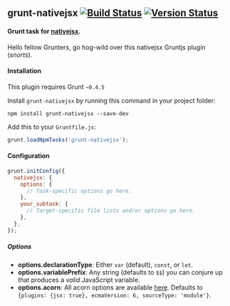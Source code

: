 ## grunt-nativejsx [![Build Status](https://travis-ci.org/treycordova/grunt-nativejsx.svg?branch=master)](https://travis-ci.org/treycordova/grunt-nativejsx) [![Version Status](https://img.shields.io/npm/v/grunt-nativejsx.svg)](https://www.npmjs.org/package/grunt-nativejsx)
#### Grunt task for [nativejsx](https://github.com/treycordova/nativejsx).
Hello fellow Grunters, go hog-wild over this nativejsx Gruntjs plugin (*snorts*).

#### Installation
This plugin requires Grunt `~0.4.5`

Install `grunt-nativejsx` by running this command in your project folder:
```shell
npm install grunt-nativejsx --save-dev
```

Add this to your `Gruntfile.js`:
```js
grunt.loadNpmTasks('grunt-nativejsx');
```

#### Configuration
```js
grunt.initConfig({
  nativejsx: {
    options: {
      // Task-specific options go here.
    },
    your_subtask: {
      // Target-specific file lists and/or options go here.
    },
  },
});
```

##### Options
- **options.declarationType**: Either `var` (default), `const`, or `let`.
- **options.variablePrefix**: Any string (defaults to `$$`) you can conjure up that produces a _valid_ JavaScript variable.
- **options.acorn**: All acorn options are available [here](https://github.com/ternjs/acorn#main-parser). Defaults to `{plugins: {jsx: true}, ecmaVersion: 6, sourceType: 'module'}`.
